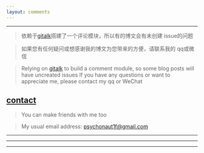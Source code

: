 ```yaml
---
layout: comments
---
```


***

>依赖于[gitalk](https://github.com/gitalk/gitalk)搭建了一个评论模块，所以有的博文会有未创建 issue的问题

>如果您有任何疑问或想感谢我的博文为您带来的方便，请联系我的 qq或微信

>Relying on [gitalk](https://github.com/gitalk/gitalk) to build a comment module, so some blog posts will have uncreated issues
>If you have any questions or want to appreciate me, please contact my qq or WeChat

## **[contact](https://feng-w.cn/about)**

>You can make friends with me too 

>My usual email address: psychonaut1f@gmail.com

***
***
***